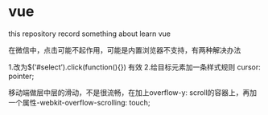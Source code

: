# vue
this repository record something about learn vue

在微信中，点击可能不起作用，可能是内置浏览器不支持，有两种解决办法

1.改为$(‘#select’).click(function(){}) 有效 
2.给目标元素加一条样式规则 cursor: pointer;

 
移动端做层中层的滑动，不是很流畅，在加上overflow-y: scroll的容器上，再加一个属性-webkit-overflow-scrolling: touch;
